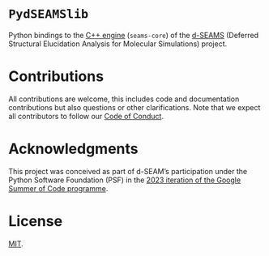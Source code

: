 # `PydSEAMSlib`

Python bindings to the [C++ engine](https://github.com/d-SEAMS/seams-core) (`seams-core`) of the [d-SEAMS](https://dseams.info) (Deferred Structural Elucidation Analysis for Molecular Simulations) project.

# Contributions

All contributions are welcome, this includes code and documentation
contributions but also questions or other clarifications. Note that we expect
all contributors to follow our [Code of Conduct](https://github.com/RuhiRG/PydSEAMSlib/blob/main/CODE_OF_CONDUCT.md).

# Acknowledgments
This project was conceived as part of d-SEAM’s participation under the Python Software Foundation (PSF) in the [2023 iteration of the Google Summer of Code programme](https://summerofcode.withgoogle.com/programs/2023/projects/WAft7HXq).

# License
[MIT](https://github.com/RuhiRG/PydSEAMSlib/blob/main/LICENSE).
